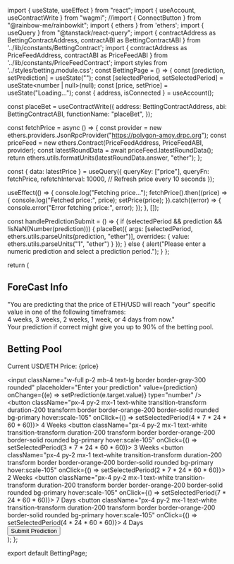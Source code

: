 import { useState, useEffect } from "react";
import { useAccount, useContractWrite } from "wagmi";
//import { ConnectButton } from "@rainbow-me/rainbowkit";
import { ethers } from 'ethers';
import { useQuery } from "@tanstack/react-query";
import { contractAddress as BettingContractAddress, contractABI as BettingContractABI } from '../lib/constants/BettingContract';
import { contractAddress as PriceFeedAddress, contractABI as PriceFeedABI } from '../lib/constants/PriceFeedContract';
import styles from '../styles/betting.module.css';
const BettingPage = () => {
  const [prediction, setPrediction] = useState<string>("");
  const [selectedPeriod, setSelectedPeriod] = useState<number | null>(null);
  const [price, setPrice] = useState<string>("Loading...");
  const { address, isConnected } = useAccount();

  const placeBet = useContractWrite({
    address: BettingContractAddress,
    abi: BettingContractABI,
    functionName: "placeBet",
  });  

  const fetchPrice = async () => {
    const provider = new ethers.providers.JsonRpcProvider("https://polygon-amoy.drpc.org");
    const priceFeed = new ethers.Contract(PriceFeedAddress, PriceFeedABI, provider);
    const latestRoundData = await priceFeed.latestRoundData();
    return ethers.utils.formatUnits(latestRoundData.answer, "ether");
  };

  const { data: latestPrice } = useQuery({
    queryKey: ["price"],
    queryFn: fetchPrice,
    refetchInterval: 10000, // Refresh price every 10 seconds
  });

  useEffect(() => {
    console.log("Fetching price...");
    fetchPrice().then((price) => {
      console.log("Fetched price:", price);
      setPrice(price);
    }).catch((error) => {
      console.error("Error fetching price:", error);
    });
  }, []);

  const handlePredictionSubmit = () => {
    if (selectedPeriod && prediction && !isNaN(Number(prediction))) {
      placeBet({ args: [selectedPeriod, ethers.utils.parseUnits(prediction, "ether")], overrides: { value: ethers.utils.parseUnits("1", "ether") } });
    } else {
      alert("Please enter a numeric prediction and select a prediction period.");
    }
  };

  return (
    <div className="flex max-w-4xl p-10 mx-auto">
      <div className="p-4 mr-16 bg-gray-900 rounded-lg">
        <h2 className="mb-2 text-2xl font-bold">ForeCast Info</h2>
        <p className="text-lg">"You are predicting that the price of ETH/USD will reach "your" specific value in one of the following timeframes:<br /> 4 weeks, 3 weeks, 2 weeks, 1 week, or 4 days from now."<br />Your prediction if correct might give you up to 90% of the betting pool. </p>
      </div>
      <div className="flex flex-col items-center w-full">
        <div className="mb-8 text-center">
          <h2 className="mb-2 text-3xl font-bold">Betting Pool</h2>
          <p className="text-lg">Current USD/ETH Price: {price}</p>
        </div>
        <input
          className="w-full p-2 mb-4 text-lg border border-gray-300 rounded"
          placeholder="Enter your prediction"
          value={prediction}
          onChange={(e) => setPrediction(e.target.value)}
          type="number"
        />
        <div className="flex justify-between w-full mb-6">
          <button className="px-4 py-2 mx-1 text-white transition-transform duration-200 transform border border-orange-200 border-solid rounded bg-primary hover:scale-105" onClick={() => setSelectedPeriod(4 * 7 * 24 * 60 * 60)}>
            4 Weeks
          </button>
          <button className="px-4 py-2 mx-1 text-white transition-transform duration-200 transform border border-orange-200 border-solid rounded bg-primary hover:scale-105" onClick={() => setSelectedPeriod(3 * 7 * 24 * 60 * 60)}>
            3 Weeks
          </button>
          <button className="px-4 py-2 mx-1 text-white transition-transform duration-200 transform border border-orange-200 border-solid rounded bg-primary hover:scale-105" onClick={() => setSelectedPeriod(2 * 7 * 24 * 60 * 60)}>
            2 Weeks
          </button>
          <button className="px-4 py-2 mx-1 text-white transition-transform duration-200 transform border border-orange-200 border-solid rounded bg-primary hover:scale-105" onClick={() => setSelectedPeriod(7 * 24 * 60 * 60)}>
            7 Days
          </button>
          <button className="px-4 py-2 mx-1 text-white transition-transform duration-200 transform border border-orange-200 border-solid rounded bg-primary hover:scale-105" onClick={() => setSelectedPeriod(4 * 24 * 60 * 60)}>
            4 Days
          </button>
        </div>
        <button className="px-6 py-2 mb-4 text-white transition-transform duration-200 transform bg-green-700 border border-green-300 rounded-full hover:scale-105" onClick={handlePredictionSubmit}>
          Submit Prediction
        </button>
      </div>
    </div>
  );
};

export default BettingPage;